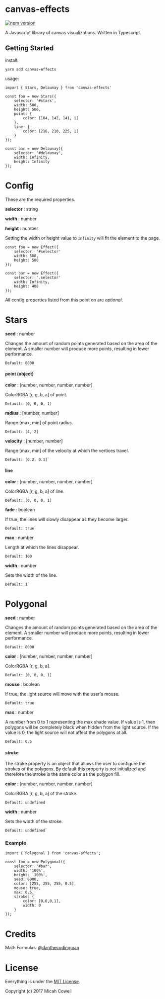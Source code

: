 # canvas-effects
[![npm version](https://badge.fury.io/js/canvas-effects.svg)](https://badge.fury.io/js/canvas-effects)

A Javascript library of canvas visualizations. Written in Typescript.

## Getting Started

install:

`yarn add canvas-effects`

usage:

```
import { Stars, Delaunay } from 'canvas-effects'

const foo = new Stars({
	selector: '#stars',
	width: 500,
	height: 500,
	point: {
		color: [184, 142, 141, 1]
	},
	line: {
		color: [216, 210, 225, 1]
	}
});

const bar = new Delaunay({
	selector: '#delaunay',
	width: Infinity,
	height: Infinity
});
```







# Config

These are the required properties.

**selector** : string

**width** : number

**height** : number


Setting the width or height value to `Infinity` will fit the element to the page.

```
const foo = new Effect({
	selector: '#selector'
	width: 500,
	height: 500
});

const bar = new Effect({
	selector: '.selector'
	width: Infinity,
	height: 400
});
```

All config properties listed from this point on are *optional*.





# Stars

**seed** : number

Changes the amount of random points generated based on the area of the element. A smaller number will produce more points, resulting in lower performance.

	Default: 8000

####  point (object)

**color** : [number, number, number, number]

ColorRGBA [r, g, b, a] of point.

	Default: [0, 0, 0, 1]

**radius** : [number, number]

Range [max, min] of point radius.

	Default: [4, 2]

**velocity** : [number, number]

Range [max, min] of the velocity at which the vertices travel.

	Default: [0.2, 0.1]`

#### line

**color** : [number, number, number, number]

ColorRGBA [r, g, b, a] of line.

	Default: [0, 0, 0, 1]

**fade** : boolean

If true, the lines will slowly disappear as they become larger.

	Default: true`


**max** : number

Length at which the lines disappear.

	Default: 100

**width** : number

Sets the width of the line.

	Default: 1`




# Polygonal

**seed** : number

Changes the amount of random points generated based on the area of the element. A smaller number will produce more points, resulting in lower performance.

	Default: 8000

**color** : [number, number, number, number]

ColorRGBA [r, g, b, a].

	Default: [0, 0, 0, 1]

**mouse** : boolean

If true, the light source will move with the user's mouse.

	Default: true

**max** : number

A number from 0 to 1 representing the max shade value. If value is 1, then polygons will be completely black when hidden from the light source. If the value is 0, the light source will not affect the polygons at all.

	Default: 0.5

#### stroke

The stroke property is an object that allows the user to configure the strokes of the polygons. By default this property is not initialized and therefore the stroke is the same color as the polygon fill.

**color** : [number, number, number, number]

ColorRGBA [r, g, b, a] of the stroke.

	Default: undefined

**width** : number

Sets the width of the stroke.

	Default: undefined`

### Example

```
import { Polygonal } from 'canvas-effects';

const foo = new Polygonal({
	selector: '#bar',
	width: '100%',
	height: '100%',
	seed: 8000,
	color: [255, 255, 255, 0.5],
	mouse: true,
	max: 0.5,
	stroke: {
		color: [0,0,0,1],
		width: 0
	}
});
```










# Credits

Math Formulas: [@danthecodingman](https://github.com/danthecodingman)


# License

Everything is under the [MIT License](https://opensource.org/licenses/MIT).

Copyright (c) 2017 Micah Cowell
